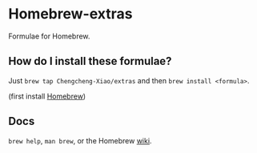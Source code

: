 Homebrew-extras
===============
Formulae for Homebrew.

How do I install these formulae?
--------------------------------
Just `brew tap Chengcheng-Xiao/extras` and then `brew install <formula>`.


(first install [Homebrew](http://brew.sh))

Docs
----
`brew help`, `man brew`, or the Homebrew [wiki][].

[wiki]:http://wiki.github.com/Homebrew/homebrew

